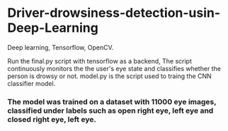# Driver-drowsiness-detection-usin-Deep-Learning
Deep learning, Tensorflow, OpenCV.

Run the final.py script with tensorflow as a backend, The script continuously monitors the the user's eye state and classifies whether the person is drowsy or not.
model.py is the script used to traing the CNN classifier model.

### The model was trained on a dataset with 11000 eye images, classified under labels such as open right eye, left eye and closed right eye, left eye.
